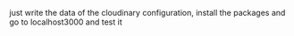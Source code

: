 just write the data of the cloudinary configuration, install the packages and go to localhost3000 and test it
